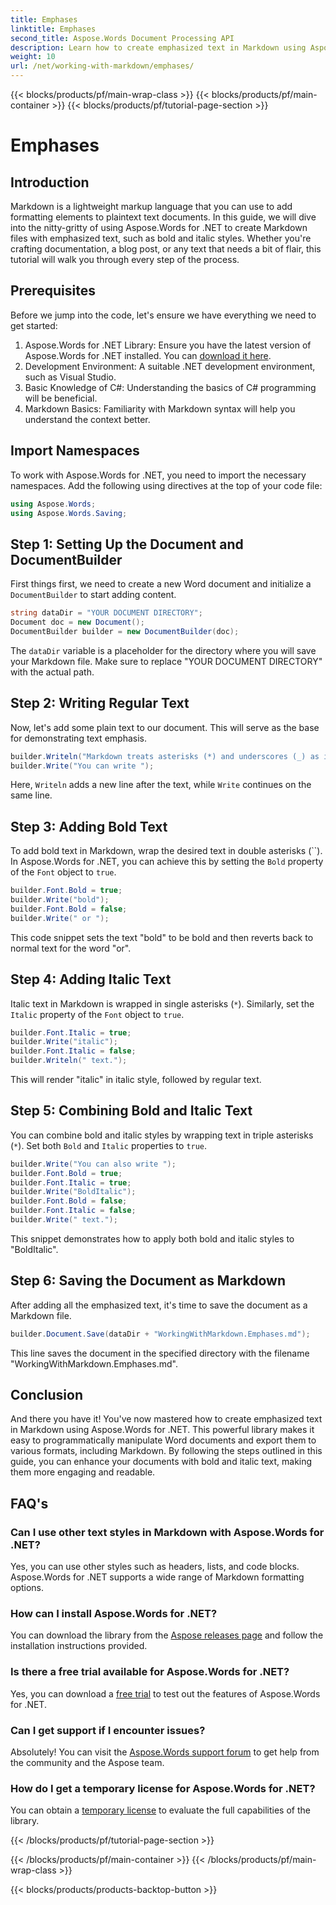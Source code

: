 ```yaml
---
title: Emphases
linktitle: Emphases
second_title: Aspose.Words Document Processing API
description: Learn how to create emphasized text in Markdown using Aspose.Words for .NET. This guide covers bold, italic, and combined styles with step-by-step instructions.
weight: 10
url: /net/working-with-markdown/emphases/
---
```


{{< blocks/products/pf/main-wrap-class >}}
{{< blocks/products/pf/main-container >}}
{{< blocks/products/pf/tutorial-page-section >}}

# Emphases

## Introduction

Markdown is a lightweight markup language that you can use to add formatting elements to plaintext text documents. In this guide, we will dive into the nitty-gritty of using Aspose.Words for .NET to create Markdown files with emphasized text, such as bold and italic styles. Whether you're crafting documentation, a blog post, or any text that needs a bit of flair, this tutorial will walk you through every step of the process.

## Prerequisites

Before we jump into the code, let's ensure we have everything we need to get started:

1. Aspose.Words for .NET Library: Ensure you have the latest version of Aspose.Words for .NET installed. You can [download it here](https://releases.aspose.com/words/net/).
2. Development Environment: A suitable .NET development environment, such as Visual Studio.
3. Basic Knowledge of C#: Understanding the basics of C# programming will be beneficial.
4. Markdown Basics: Familiarity with Markdown syntax will help you understand the context better.

## Import Namespaces

To work with Aspose.Words for .NET, you need to import the necessary namespaces. Add the following using directives at the top of your code file:

```csharp
using Aspose.Words;
using Aspose.Words.Saving;
```

## Step 1: Setting Up the Document and DocumentBuilder

First things first, we need to create a new Word document and initialize a `DocumentBuilder` to start adding content.

```csharp
string dataDir = "YOUR DOCUMENT DIRECTORY";
Document doc = new Document();
DocumentBuilder builder = new DocumentBuilder(doc);
```

The `dataDir` variable is a placeholder for the directory where you will save your Markdown file. Make sure to replace "YOUR DOCUMENT DIRECTORY" with the actual path.

## Step 2: Writing Regular Text

Now, let's add some plain text to our document. This will serve as the base for demonstrating text emphasis.

```csharp
builder.Writeln("Markdown treats asterisks (*) and underscores (_) as indicators of emphases.");
builder.Write("You can write ");
```

Here, `Writeln` adds a new line after the text, while `Write` continues on the same line.

## Step 3: Adding Bold Text

To add bold text in Markdown, wrap the desired text in double asterisks (``). In Aspose.Words for .NET, you can achieve this by setting the `Bold` property of the `Font` object to `true`.

```csharp
builder.Font.Bold = true;
builder.Write("bold");
builder.Font.Bold = false;
builder.Write(" or ");
```

This code snippet sets the text "bold" to be bold and then reverts back to normal text for the word "or".

## Step 4: Adding Italic Text

Italic text in Markdown is wrapped in single asterisks (`*`). Similarly, set the `Italic` property of the `Font` object to `true`.

```csharp
builder.Font.Italic = true;
builder.Write("italic");
builder.Font.Italic = false;
builder.Writeln(" text.");
```

This will render "italic" in italic style, followed by regular text.

## Step 5: Combining Bold and Italic Text

You can combine bold and italic styles by wrapping text in triple asterisks (`*`). Set both `Bold` and `Italic` properties to `true`.

```csharp
builder.Write("You can also write ");
builder.Font.Bold = true;
builder.Font.Italic = true;
builder.Write("BoldItalic");
builder.Font.Bold = false;
builder.Font.Italic = false;
builder.Write(" text.");
```

This snippet demonstrates how to apply both bold and italic styles to "BoldItalic".

## Step 6: Saving the Document as Markdown

After adding all the emphasized text, it's time to save the document as a Markdown file.

```csharp
builder.Document.Save(dataDir + "WorkingWithMarkdown.Emphases.md");
```

This line saves the document in the specified directory with the filename "WorkingWithMarkdown.Emphases.md".

## Conclusion

And there you have it! You've now mastered how to create emphasized text in Markdown using Aspose.Words for .NET. This powerful library makes it easy to programmatically manipulate Word documents and export them to various formats, including Markdown. By following the steps outlined in this guide, you can enhance your documents with bold and italic text, making them more engaging and readable.

## FAQ's

### Can I use other text styles in Markdown with Aspose.Words for .NET?
Yes, you can use other styles such as headers, lists, and code blocks. Aspose.Words for .NET supports a wide range of Markdown formatting options.

### How can I install Aspose.Words for .NET?
You can download the library from the [Aspose releases page](https://releases.aspose.com/words/net/) and follow the installation instructions provided.

### Is there a free trial available for Aspose.Words for .NET?
Yes, you can download a [free trial](https://releases.aspose.com/) to test out the features of Aspose.Words for .NET.

### Can I get support if I encounter issues?
Absolutely! You can visit the [Aspose.Words support forum](https://forum.aspose.com/c/words/8) to get help from the community and the Aspose team.

### How do I get a temporary license for Aspose.Words for .NET?
You can obtain a [temporary license](https://purchase.aspose.com/temporary-license/) to evaluate the full capabilities of the library.

{{< /blocks/products/pf/tutorial-page-section >}}

{{< /blocks/products/pf/main-container >}}
{{< /blocks/products/pf/main-wrap-class >}}

{{< blocks/products/products-backtop-button >}}
